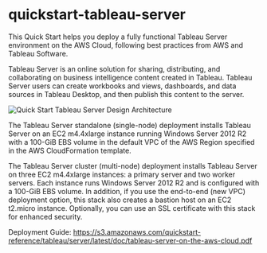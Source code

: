 # quickstart-tableau-server

This Quick Start helps you deploy a fully functional Tableau Server environment on the AWS Cloud, following best practices from AWS and Tableau Software.

Tableau Server is an online solution for sharing, distributing, and collaborating on business intelligence content created in Tableau. Tableau Server users can create workbooks and views, dashboards, and data sources in Tableau Desktop, and then publish this content to the server.

![Quick Start Tableau Server Design Architecture](https://d3ulk6ur3a3ha.cloudfront.net/partner-network/QuickStart/datasheets/tableau-server-architecture-on-aws-cluster.png)

The Tableau Server standalone (single-node) deployment installs Tableau Server on an EC2 m4.4xlarge instance running Windows Server 2012 R2 with a 100-GiB EBS volume in the default VPC of the AWS Region specified in the AWS CloudFormation template.

The Tableau Server cluster (multi-node) deployment installs Tableau Server on three EC2 m4.4xlarge instances: a primary server and two worker servers. Each instance runs Windows Server 2012 R2 and is configured with a 100-GiB EBS volume. In addition, if you use the end-to-end (new VPC) deployment option, this stack also creates a bastion host on an EC2 t2.micro instance. Optionally, you can use an SSL certificate with this stack for enhanced security.


Deployment Guide: https://s3.amazonaws.com/quickstart-reference/tableau/server/latest/doc/tableau-server-on-the-aws-cloud.pdf
